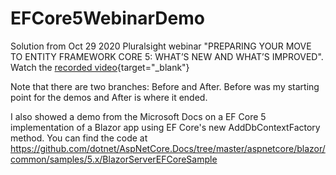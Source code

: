 # EFCore5WebinarDemo
Solution from Oct 29 2020 Pluralsight webinar "PREPARING YOUR MOVE TO ENTITY FRAMEWORK CORE 5: WHAT’S NEW AND WHAT’S IMPROVED".
Watch the [recorded video](https://pluralsight.pxf.io/9NPoQ){target="_blank"}

Note that there are two branches: Before and After. Before was my starting point for the demos and After is where it ended.

I also showed a demo from the Microsoft Docs on a EF Core 5 implementation of a Blazor app using EF Core's new AddDbContextFactory method. You can find the code at 
https://github.com/dotnet/AspNetCore.Docs/tree/master/aspnetcore/blazor/common/samples/5.x/BlazorServerEFCoreSample
